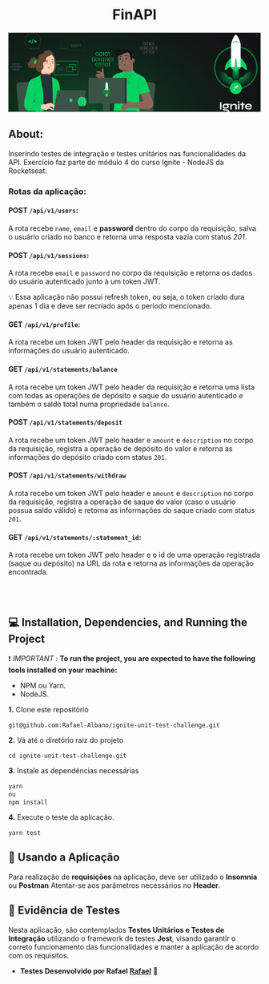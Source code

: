 # <center> FinAPI </center>

<p align="center">
  <img src=assets/xenonstack-test-driven-development-tools-best-practices.png>
</p>


## About: 

Inserindo testes de integração e testes unitários nas funcionalidades da API.
Exercício faz parte do módulo 4 do curso Ignite - NodeJS da Rocketseat.

### Rotas da aplicação: 

#### POST `/api/v1/users`:

A rota recebe `name`, `email` e **password** dentro do corpo da requisição, salva o usuário criado no banco e retorna uma resposta vazia com status *201*. 

#### POST `/api/v1/sessions`:

A rota recebe `email` e `password` no corpo da requisição e retorna os dados do usuário autenticado junto à um token JWT. 

<aside>
💡 Essa aplicação não possui refresh token, ou seja, o token criado dura apenas 1 dia e deve ser recriado após o período mencionado.
</aside>

#### GET `/api/v1/profile`:

A rota recebe um token JWT pelo header da requisição e retorna as informações do usuário autenticado.

#### GET `/api/v1/statements/balance`

A rota recebe um token JWT pelo header da requisição e retorna uma lista com todas as operações de depósito e saque do usuário autenticado e também o saldo total numa propriedade `balance`.

#### POST `/api/v1/statements/deposit`

A rota recebe um token JWT pelo header e `amount` e `description` no corpo da requisição, registra a operação de depósito do valor e retorna as informações do depósito criado com status `201`.

#### POST `/api/v1/statements/withdraw`

A rota recebe um token JWT pelo header e `amount` e `description` no corpo da requisição, registra a operação de saque do valor (caso o usuário possua saldo válido) e retorna as informações do saque criado com status `201`. 

#### GET `/api/v1/statements/:statement_id`:

A rota recebe um token JWT pelo header e o id de uma operação registrada (saque ou depósito) na URL da rota e retorna as informações da operação encontrada.

<br/><br/>
## 💻 Installation, Dependencies, and Running the Project
:exclamation: *IMPORTANT :*  **To run the project, you are expected to have the following tools installed on your machine:**

* NPM ou Yarn.
* NodeJS.

**1.** Clone este repositório 
```
git@github.com:Rafael-Albano/ignite-unit-test-challenge.git
``` 
**2.** Vá até o diretório raiz do projeto
```
cd ignite-unit-test-challenge.git
``` 
**3.** Instale as dependências necessárias
```
yarn 
ou
npm install
```
**4.** Execute o teste da aplicação.
```
yarn test
```

## :floppy_disk: Usando a Aplicação
Para realização de **requisições** na aplicação, deve ser utilizado o **Insomnia** ou **Postman**
Atentar-se aos parâmetros necessários no **Header**.

## :syringe: Evidência de Testes
Nesta aplicação, são contemplados **Testes Unitários e Testes de Integração** utilizando o framework de testes **Jest**, visando garantir o correto funcionamento das funcionalidades e manter a aplicação de acordo com os requisitos. <br/>

- **Testes Desenvolvido por Rafael** [**Rafael**](https://www.linkedin.com/in/rafael-luis-albano/) 🤖
